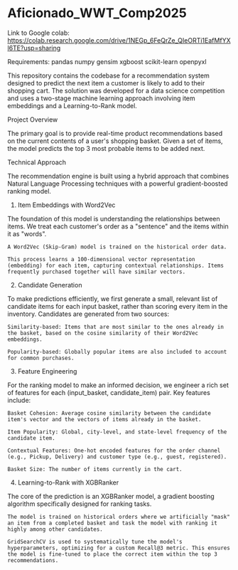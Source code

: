 # Aficionado_WWT_Comp2025

Link to Google colab:
https://colab.research.google.com/drive/1NEGp_6FeQrZe_QIeORTi1EafMfYXl6TE?usp=sharing

Requirements:
pandas
numpy
gensim
xgboost
scikit-learn
openpyxl

This repository contains the codebase for a recommendation system designed to predict the next item a customer is likely to add to their shopping cart. The solution was developed for a data science competition and uses a two-stage machine learning approach involving item embeddings and a Learning-to-Rank model.

Project Overview

The primary goal is to provide real-time product recommendations based on the current contents of a user's shopping basket. Given a set of items, the model predicts the top 3 most probable items to be added next.

Technical Approach

The recommendation engine is built using a hybrid approach that combines Natural Language Processing techniques with a powerful gradient-boosted ranking model.

1. Item Embeddings with Word2Vec

The foundation of this model is understanding the relationships between items. We treat each customer's order as a "sentence" and the items within it as "words".

    A Word2Vec (Skip-Gram) model is trained on the historical order data.

    This process learns a 100-dimensional vector representation (embedding) for each item, capturing contextual relationships. Items frequently purchased together will have similar vectors.

2. Candidate Generation

To make predictions efficiently, we first generate a small, relevant list of candidate items for each input basket, rather than scoring every item in the inventory. Candidates are generated from two sources:

    Similarity-based: Items that are most similar to the ones already in the basket, based on the cosine similarity of their Word2Vec embeddings.

    Popularity-based: Globally popular items are also included to account for common purchases.

3. Feature Engineering

For the ranking model to make an informed decision, we engineer a rich set of features for each (input_basket, candidate_item) pair. Key features include:

    Basket Cohesion: Average cosine similarity between the candidate item's vector and the vectors of items already in the basket.

    Item Popularity: Global, city-level, and state-level frequency of the candidate item.

    Contextual Features: One-hot encoded features for the order channel (e.g., Pickup, Delivery) and customer type (e.g., guest, registered).

    Basket Size: The number of items currently in the cart.

4. Learning-to-Rank with XGBRanker

The core of the prediction is an XGBRanker model, a gradient boosting algorithm specifically designed for ranking tasks.

    The model is trained on historical orders where we artificially "mask" an item from a completed basket and task the model with ranking it highly among other candidates.

    GridSearchCV is used to systematically tune the model's hyperparameters, optimizing for a custom Recall@3 metric. This ensures the model is fine-tuned to place the correct item within the top 3 recommendations.


